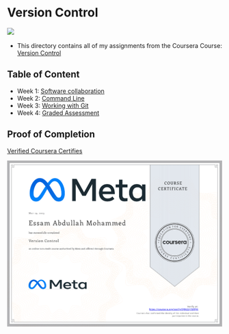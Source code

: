 # Version Control

<img src="../logo.avif">

- This directory contains all of my assignments from the Coursera Course: [Version Control](https://www.coursera.org/specializations/meta-react-native)

## Table of Content

  - Week 1: [Software collaboration]()
  - Week 2: [Command Line]()
  - Week 3: [Working with Git]()
  - Week 4: [Graded Assessment]()

## Proof of Completion

<a href="https://www.coursera.org/account/accomplishments/verify/QRAE2J76FPJH"> Verified Coursera Certifies</a>

<img src="./certificate.png" alt="certificate">
